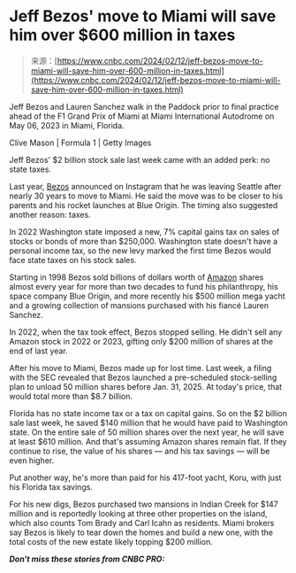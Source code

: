 <!--yml
category: 未分类
date: 2024-05-27 14:47:33
-->

# Jeff Bezos' move to Miami will save him over $600 million in taxes

> 来源：[https://www.cnbc.com/2024/02/12/jeff-bezos-move-to-miami-will-save-him-over-600-million-in-taxes.html](https://www.cnbc.com/2024/02/12/jeff-bezos-move-to-miami-will-save-him-over-600-million-in-taxes.html)

 Jeff Bezos and Lauren Sanchez walk in the Paddock prior to final practice ahead of the F1 Grand Prix of Miami at Miami International Autodrome on May 06, 2023 in Miami, Florida.

Clive Mason | Formula 1 | Getty Images

Jeff Bezos' $2 billion stock sale last week came with an added perk: no state taxes.

Last year, [Bezos](https://www.cnbc.com/jeff-bezos/) announced on Instagram that he was leaving Seattle after nearly 30 years to move to Miami. He said the move was to be closer to his parents and his rocket launches at Blue Origin. The timing also suggested another reason: taxes.

In 2022 Washington state imposed a new, 7% capital gains tax on sales of stocks or bonds of more than $250,000\. Washington state doesn't have a personal income tax, so the new levy marked the first time Bezos would face state taxes on his stock sales.

Starting in 1998 Bezos sold billions of dollars worth of [Amazon](/quotes/AMZN/) shares almost every year for more than two decades to fund his philanthropy, his space company Blue Origin, and more recently his $500 million mega yacht and a growing collection of mansions purchased with his fiancé Lauren Sanchez.

In 2022, when the tax took effect, Bezos stopped selling. He didn't sell any Amazon stock in 2022 or 2023, gifting only $200 million of shares at the end of last year.

After his move to Miami, Bezos made up for lost time. Last week, a filing with the SEC revealed that Bezos launched a pre-scheduled stock-selling plan to unload 50 million shares before Jan. 31, 2025\. At today's price, that would total more than $8.7 billion.

Florida has no state income tax or a tax on capital gains. So on the $2 billion sale last week, he saved $140 million that he would have paid to Washington state. On the entire sale of 50 million shares over the next year, he will save at least $610 million. And that's assuming Amazon shares remain flat. If they continue to rise, the value of his shares — and his tax savings — will be even higher.

Put another way, he's more than paid for his 417-foot yacht, Koru, with just his Florida tax savings.

For his new digs, Bezos purchased two mansions in Indian Creek for $147 million and is reportedly looking at three other properties on the island, which also counts Tom Brady and Carl Icahn as residents. Miami brokers say Bezos is likely to tear down the homes and build a new one, with the total costs of the new estate likely topping $200 million.

***Don't miss these stories from CNBC PRO:***